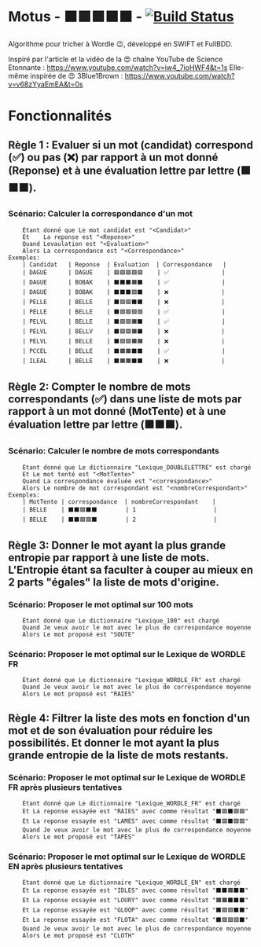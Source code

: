 # Motus - ⬛🟩🟩🟧⬛ - [![Build Status](https://app.bitrise.io/app/bf84ec4a349615c9/status.svg?token=C1x4uXeE46S2VbJbZDFycw&branch=master)](https://app.bitrise.io/app/bf84ec4a349615c9)

Algorithme pour tricher à Wordle 😉, développé en SWIFT et FullBDD.

Inspiré par l'article et la vidéo de la 😍 chaîne YouTube de Science Etonnante : https://www.youtube.com/watch?v=iw4_7ioHWF4&t=1s
Elle-même inspirée de 😍 3Blue1Brown : https://www.youtube.com/watch?v=v68zYyaEmEA&t=0s

# Fonctionnalités

## Règle 1 : Evaluer si un mot (candidat) correspond (✅) ou pas (❌) par rapport à un mot donné (Reponse) et à une évaluation lettre par lettre (🟩🟧⬛).

### Scénario: Calculer la correspondance d'un mot
        Étant donné que Le mot candidat est "<Candidat>"
        Et    La reponse est "<Reponse>"
        Quand Levaulation est "<Evaluation>"
        Alors La correspondance est "<Correspondance>"
    Exemples:
        | Candidat   | Reponse  | Evaluation  | Correspondance   |
        | DAGUE      | DAGUE    | 🟩🟩🟩🟩🟩    | ✅               |
        | DAGUE      | BOBAK    | ⬛⬛⬛🟧⬛    | ✅               |
        | DAGUE      | BOBAK    | ⬛⬛⬛🟩⬛    | ❌               |
        | PELLE      | BELLE    | ⬛🟩🟩⬛⬛    | ❌               |
        | PELLE      | BELLE    | ⬛🟩🟩🟩🟩    | ✅               |
        | PELVL      | BELLE    | ⬛🟩🟩🟧⬛    | ✅               |
        | PELVL      | BELLV    | ⬛🟩🟩🟧⬛    | ❌               |
        | PELVL      | BELLE    | ⬛🟩🟩🟧🟧    | ❌               |
        | PCCEL      | BELLE    | ⬛🟧🟧⬛⬛    | ✅               |
        | ILEAL      | BELLE    | ⬛🟧🟧⬛⬛    | ❌               |

 ## Règle 2: Compter le nombre de mots correspondants (✅) dans une liste de mots par rapport à un mot donné (MotTente) et à une évaluation lettre par lettre (🟩🟧⬛).
       
 ### Scénario: Calculer le nombre de mots correspondants
        Étant donné que Le dictionnaire "Lexique_DOUBLELETTRE" est chargé
        Et Le mot tenté est "<MotTente>"
        Quand La correspondance évaluée est "<correspondance>"
        Alors Le nombre de mot correspondant est "<nombreCorrespondant>"
    Exemples:
        | MotTente | correspondance  | nombreCorrespondant    |
        | BELLE    | ⬛⬛🟩⬛⬛        | 1                      |
        | BELLE    | ⬛⬛🟩🟩⬛        | 2                      |

## Règle 3: Donner le mot ayant la plus grande entropie par rapport à une liste de mots. L'Entropie étant sa faculter à couper au mieux en 2 parts "égales" la liste de mots d'origine.
 
### Scénario: Proposer le mot optimal sur 100 mots
        Étant donné que Le dictionnaire "Lexique_100" est chargé
        Quand Je veux avoir le mot avec le plus de correspondance moyenne
        Alors Le mot proposé est "SOUTE"

### Scénario: Proposer le mot optimal sur le Lexique de WORDLE FR
        Étant donné que Le dictionnaire "Lexique_WORDLE_FR" est chargé
        Quand Je veux avoir le mot avec le plus de correspondance moyenne
        Alors Le mot proposé est "RAIES"

## Règle 4: Filtrer la liste des mots en fonction d'un mot et de son évaluation pour réduire les possibilités. Et donner le mot ayant la plus grande entropie de la liste de mots restants. 
 
### Scénario: Proposer le mot optimal sur le Lexique de WORDLE FR après plusieurs tentatives
        Étant donné que Le dictionnaire "Lexique_WORDLE_FR" est chargé
        Et La reponse essayée est "RAIES" avec comme résultat "⬛🟩⬛🟩🟩"
        Et La reponse essayée est "LAMES" avec comme résultat "⬛🟩⬛🟩🟩"
        Quand Je veux avoir le mot avec le plus de correspondance moyenne
        Alors Le mot proposé est "TAPES"

### Scénario: Proposer le mot optimal sur le Lexique de WORDLE EN après plusieurs tentatives
        Étant donné que Le dictionnaire "Lexique_WORDLE_EN" est chargé
        Et La reponse essayée est "IDLES" avec comme résultat "⬛⬛🟧⬛⬛"
        Et La reponse essayée est "LOURY" avec comme résultat "🟧🟧⬛⬛⬛"
        Et La reponse essayée est "GLOOP" avec comme résultat "⬛🟩🟩⬛⬛"
        Et La reponse essayée est "FLOTA" avec comme résultat "⬛🟩🟩🟩⬛"
        Quand Je veux avoir le mot avec le plus de correspondance moyenne
        Alors Le mot proposé est "CLOTH"
